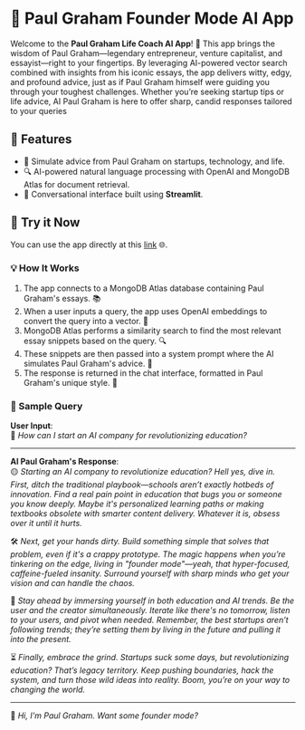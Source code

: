 # 🚀 Paul Graham Founder Mode AI App

Welcome to the **Paul Graham Life Coach AI App**! 🎉 This app brings the wisdom of Paul Graham—legendary entrepreneur, venture capitalist, and essayist—right to your fingertips. By leveraging AI-powered vector search combined with insights from his iconic essays, the app delivers witty, edgy, and profound advice, just as if Paul Graham himself were guiding you through your toughest challenges. Whether you’re seeking startup tips or life advice, AI Paul Graham is here to offer sharp, candid responses tailored to your queries

## 🌟 Features

- 🤖 Simulate advice from Paul Graham on startups, technology, and life.
- 🔍 AI-powered natural language processing with OpenAI and MongoDB Atlas for document retrieval.
- 💬 Conversational interface built using **Streamlit**.

## 🚀 Try it Now

You can use the app directly at this [link](https://ai-paul-graham.streamlit.app/) 🌐.

### 💡 How It Works

1. The app connects to a MongoDB Atlas database containing Paul Graham's essays. 📚
2. When a user inputs a query, the app uses OpenAI embeddings to convert the query into a vector. 🧠
3. MongoDB Atlas performs a similarity search to find the most relevant essay snippets based on the query. 🔍
4. These snippets are then passed into a system prompt where the AI simulates Paul Graham's advice. 📝
5. The response is returned in the chat interface, formatted in Paul Graham's unique style. 💬

### 🔎 Sample Query


**User Input**:  
💬 *How can I start an AI company for revolutionizing education?*

---

**AI Paul Graham's Response**:  
🟡 *Starting an AI company to revolutionize education? Hell yes, dive in. First, ditch the traditional playbook—schools aren’t exactly hotbeds of innovation. Find a real pain point in education that bugs you or someone you know deeply. Maybe it's personalized learning paths or making textbooks obsolete with smarter content delivery. Whatever it is, obsess over it until it hurts.*

🛠️ *Next, get your hands dirty. Build something simple that solves that problem, even if it's a crappy prototype. The magic happens when you’re tinkering on the edge, living in "founder mode"—yeah, that hyper-focused, caffeine-fueled insanity. Surround yourself with sharp minds who get your vision and can handle the chaos.*

🔄 *Stay ahead by immersing yourself in both education and AI trends. Be the user and the creator simultaneously. Iterate like there's no tomorrow, listen to your users, and pivot when needed. Remember, the best startups aren’t following trends; they’re setting them by living in the future and pulling it into the present.*

⏳ *Finally, embrace the grind. Startups suck some days, but revolutionizing education? That’s legacy territory. Keep pushing boundaries, hack the system, and turn those wild ideas into reality. Boom, you’re on your way to changing the world.*

---

💬 *Hi, I'm Paul Graham. Want some founder mode?*
